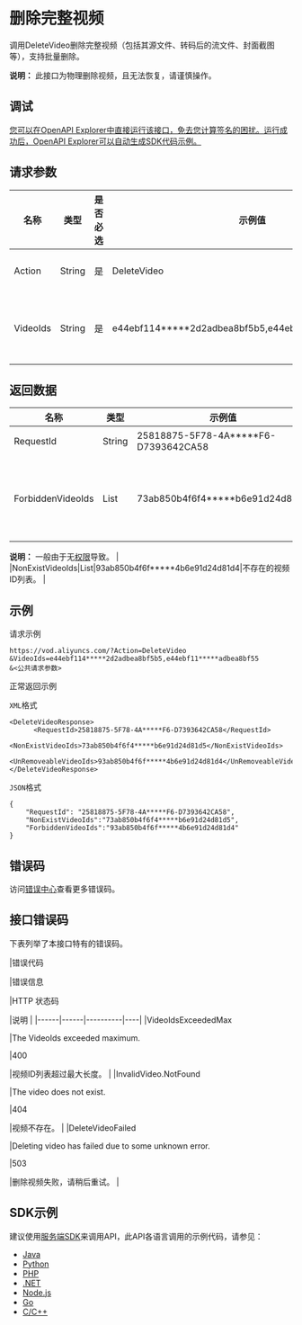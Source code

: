 # 删除完整视频

调用DeleteVideo删除完整视频（包括其源文件、转码后的流文件、封面截图等），支持批量删除。

**说明：** 此接口为物理删除视频，且无法恢复，请谨慎操作。

## 调试

[您可以在OpenAPI Explorer中直接运行该接口，免去您计算签名的困扰。运行成功后，OpenAPI Explorer可以自动生成SDK代码示例。](https://api.aliyun.com/#product=vod&api=DeleteVideo&type=RPC&version=2017-03-21)

## 请求参数

|名称|类型|是否必选|示例值|描述|
|--|--|----|---|--|
|Action|String|是|DeleteVideo|系统规定参数。取值：**DeleteVideo**。 |
|VideoIds|String|是|e44ebf114\*\*\*\*\*2d2adbea8bf5b5,e44ebf11\*\*\*\*\*adbea8bf55|视频ID列表。多个ID使用英文逗号（,）分隔。最多支持20个。 |

## 返回数据

|名称|类型|示例值|描述|
|--|--|---|--|
|RequestId|String|25818875-5F78-4A\*\*\*\*\*F6-D7393642CA58|请求ID。 |
|ForbiddenVideoIds|List|73ab850b4f6f4\*\*\*\*\*b6e91d24d81d5|被禁止操作的视频ID列表。

 **说明：** 一般由于无[权限](~~113600~~)导致。 |
|NonExistVideoIds|List|93ab850b4f6f\*\*\*\*\*4b6e91d24d81d4|不存在的视频ID列表。 |

## 示例

请求示例

```
https://vod.aliyuncs.com/?Action=DeleteVideo
&VideoIds=e44ebf114*****2d2adbea8bf5b5,e44ebf11*****adbea8bf55
&<公共请求参数>
```

正常返回示例

`XML`格式

```
<DeleteVideoResponse>
      <RequestId>25818875-5F78-4A*****F6-D7393642CA58</RequestId>
      <NonExistVideoIds>73ab850b4f6f4*****b6e91d24d81d5</NonExistVideoIds>
	  <UnRemoveableVideoIds>93ab850b4f6f*****4b6e91d24d81d4</UnRemoveableVideoIds>
</DeleteVideoResponse>
```

`JSON`格式

```
{
    "RequestId": "25818875-5F78-4A*****F6-D7393642CA58",
    "NonExistVideoIds":"73ab850b4f6f4*****b6e91d24d81d5",
    "ForbiddenVideoIds":"93ab850b4f6f*****4b6e91d24d81d4"
}
```

## 错误码

访问[错误中心](https://error-center.aliyun.com/status/product/vod)查看更多错误码。

## 接口错误码

下表列举了本接口特有的错误码。

|错误代码

|错误信息

|HTTP 状态码

|说明 |
|------|------|----------|----|
|VideoIdsExceededMax

|The VideoIds exceeded maximum.

|400

|视频ID列表超过最大长度。 |
|InvalidVideo.NotFound

|The video does not exist.

|404

|视频不存在。 |
|DeleteVideoFailed

|Deleting video has failed due to some unknown error.

|503

|删除视频失败，请稍后重试。 |

## SDK示例

建议使用[服务端SDK](~~101789~~)来调用API，此API各语言调用的示例代码，请参见：

-   [Java](~~61063~~)
-   [Python](~~61054~~)
-   [PHP](~~61069~~)
-   [.NET](~~84750~~)
-   [Node.js](~~101396~~)
-   [Go](~~101411~~)
-   [C/C++](~~101261~~)

